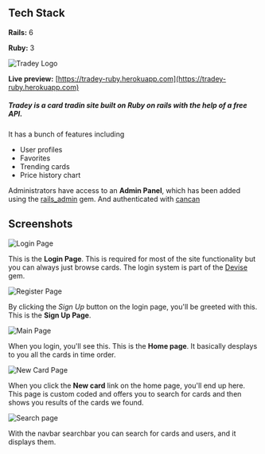 ## Tech Stack

**Rails:** 6

**Ruby:** 3

![Tradey Logo](https://i.imgur.com/oaZcMaM.png)

**Live preview:** [https://tradey-ruby.herokuapp.com](https://tradey-ruby.herokuapp.com)

##### **Tradey** is a card tradin site built on Ruby on rails with the help of a free API.

It has a bunch of features including
- User profiles
- Favorites
- Trending cards
- Price history chart

Administrators have access to an **Admin Panel**, which has been added using the [rails_admin](https://rubygems.org/gems/rails_admin) gem. And authenticated with [cancan](https://github.com/ryanb/cancan)

## Screenshots

![Login Page](https://i.imgur.com/v1Tlri7.png)

This is the **Login Page**. This is required for most of the site functionality but you can always just browse cards. The login system is part of the [Devise](https://rubygems.org/gems/devise) gem.

![Register Page](https://i.imgur.com/SO8Oxiv.png)

By clicking the *Sign Up* button on the login page, you'll be greeted with this. This is the **Sign Up Page**.

![Main Page](https://i.imgur.com/iOfyfhR.png)

When you login, you'll see this. This is the **Home page**. It basically desplays to you all the cards in time order.

![New Card Page](https://i.imgur.com/R4dzeFz.png)

When you click the **New card** link on the home page, you'll end up here. This page is custom coded and offers you to search for cards and then shows you results of the cards we found.

![Search page](https://i.imgur.com/iOfyfhR.png)

With the navbar searchbar you can search for cards and users, and it displays them.

